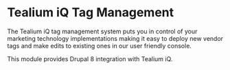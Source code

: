 # Tealium iQ Tag Management
The Tealium iQ tag management system puts you in control of 
your marketing technology implementations making it easy to 
deploy new vendor tags and make edits to existing ones in our 
user friendly console.

This module provides Drupal 8 integration with Tealium iQ.
